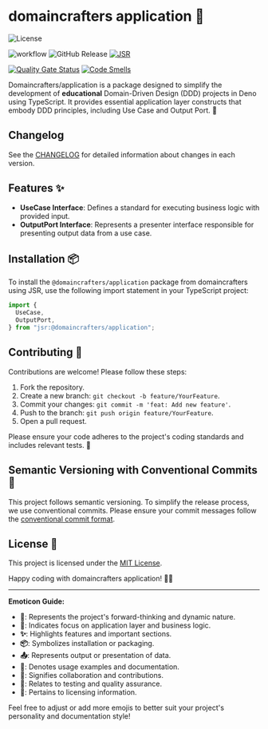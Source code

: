 # domaincrafters application 🎯

![License](https://img.shields.io/badge/license-MIT-blue.svg)

![workflow](https://github.com/domaincrafters/ddd_deno_application/actions/workflows/ci.yml/badge.svg)
![GitHub Release](https://img.shields.io/github/v/release/domaincrafters/ddd_deno_application)
[![JSR](https://jsr.io/badges/@domaincrafters/application)](https://jsr.io/@domaincrafters/application)

[![Quality Gate Status](https://sonarcloud.io/api/project_badges/measure?project=domaincrafters.deno.application&metric=alert_status)](https://sonarcloud.io/summary/new_code?id=domaincrafters.deno.application)
[![Code Smells](https://sonarcloud.io/api/project_badges/measure?project=domaincrafters.deno.application&metric=code_smells)](https://sonarcloud.io/summary/new_code?id=domaincrafters.deno.application)

Domaincrafters/application is a package designed to simplify the development of **educational** Domain-Driven Design (DDD) projects in Deno using TypeScript. It provides essential application layer constructs that embody DDD principles, including Use Case and Output Port. 🎯

## Changelog

See the [CHANGELOG](CHANGELOG.md) for detailed information about changes in each version.

## Features ✨

- **UseCase Interface**: Defines a standard for executing business logic with provided input.
- **OutputPort Interface**: Represents a presenter interface responsible for presenting output data from a use case.

## Installation 📦

To install the `@domaincrafters/application` package from domaincrafters using JSR, use the following import statement in your TypeScript project:

```typescript
import {
  UseCase,
  OutputPort,
} from "jsr:@domaincrafters/application";
```

## Contributing 🤝

Contributions are welcome! Please follow these steps:

1. Fork the repository.
2. Create a new branch: `git checkout -b feature/YourFeature`.
3. Commit your changes: `git commit -m 'feat: Add new feature'`.
4. Push to the branch: `git push origin feature/YourFeature`.
5. Open a pull request.

Please ensure your code adheres to the project's coding standards and includes relevant tests. 🧪

## Semantic Versioning with Conventional Commits 🔄

This project follows semantic versioning. To simplify the release process, we use conventional commits. Please ensure your commit messages follow the [conventional commit format](https://www.conventionalcommits.org/en/v1.0.0/).

## License 📝

This project is licensed under the [MIT License](LICENSE).

Happy coding with domaincrafters application! 🚀✨

---

**Emoticon Guide:**

- **🚀**: Represents the project's forward-thinking and dynamic nature.
- **🎯**: Indicates focus on application layer and business logic.
- **✨**: Highlights features and important sections.
- **📦**: Symbolizes installation or packaging.
- **📤**: Represents output or presentation of data.
- **📖**: Denotes usage examples and documentation.
- **🤝**: Signifies collaboration and contributions.
- **🧪**: Relates to testing and quality assurance.
- **📝**: Pertains to licensing information.

Feel free to adjust or add more emojis to better suit your project's personality and documentation style!